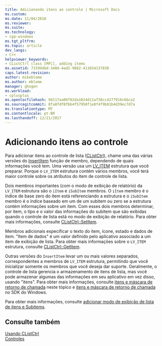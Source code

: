 ```yaml
---
title: Adicionando itens ao controle | Microsoft Docs
ms.custom: 
ms.date: 11/04/2016
ms.reviewer: 
ms.suite: 
ms.technology:
- cpp-windows
ms.tgt_pltfrm: 
ms.topic: article
dev_langs:
- C++
helpviewer_keywords:
- CListCtrl class [MFC], adding items
ms.assetid: 715994bd-340d-4ad2-9882-411654137830
caps.latest.revision: 
author: mikeblome
ms.author: mblome
manager: ghogen
ms.workload:
- cplusplus
ms.openlocfilehash: 9d117aa06f82da1024d11af38cc4277916c6bca2
ms.sourcegitcommit: 8fa8fdf0fbb4f57950f1e8f4f9b81b4d39ec7d7a
ms.translationtype: MT
ms.contentlocale: pt-BR
ms.lasthandoff: 12/21/2017
---
```

# <a name="adding-items-to-the-control"></a>Adicionando itens ao controle
Para adicionar itens ao controle de lista ([CListCtrl](../mfc/reference/clistctrl-class.md)), chame uma das várias versões do [InsertItem](../mfc/reference/clistctrl-class.md#insertitem) função de membro, dependendo de quais informações você tem. Uma versão usa um [LV_ITEM](http://msdn.microsoft.com/library/windows/desktop/bb774760) estrutura que você preparar. Porque o `LV_ITEM` estrutura contém vários membros, você terá maior controle sobre os atributos do item de controle de lista.  
  
 Dois membros importantes (com o modo de exibição de relatório) da `LV_ITEM` estrutura são o `iItem` e `iSubItem` membros. O `iItem` membro é o índice de base zero do item está referenciando a estrutura e o `iSubItem` membro é o índice baseado em um de um subitem ou zero se a estrutura contém informações sobre um item. Com esses dois membros determinar, por item, o tipo e o valor das informações do subitem que são exibidas quando o controle de lista está no modo de exibição de relatório. Para obter mais informações, consulte [CListCtrl::SetItem](../mfc/reference/clistctrl-class.md#setitem).  
  
 Membros adicionais especificar o texto do item, ícone, estado e dados de item. "Item de dados" é um valor definido pelo aplicativo associado a um item de exibição de lista. Para obter mais informações sobre o `LV_ITEM` estrutura, consulte [CListCtrl::GetItem](../mfc/reference/clistctrl-class.md#getitem).  
  
 Outras versões do `InsertItem` levar um ou mais valores separados, correspondentes a membros de `LV_ITEM` estrutura, permitindo que você inicializar somente os membros que você deseja dar suporte. Geralmente, o controle de lista gerencia o armazenamento de itens de lista, mas você pode armazenar algumas das informações em seu aplicativo em vez disso, usando "itens". Para obter mais informações, consulte [itens e máscara de retorno de chamada](../mfc/callback-items-and-the-callback-mask.md) neste tópico e [itens e máscara de retorno de chamada](http://msdn.microsoft.com/library/windows/desktop/bb774736) no SDK do Windows.  
  
 Para obter mais informações, consulte [adicionar modo de exibição de lista de itens e Subitems](http://msdn.microsoft.com/library/windows/desktop/bb774736).  
  
## <a name="see-also"></a>Consulte também  
 [Usando CListCtrl](../mfc/using-clistctrl.md)   
 [Controles](../mfc/controls-mfc.md)

